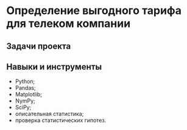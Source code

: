 # Определение выгодного тарифа для телеком компании

## Задачи проекта


## Навыки и инструменты
- Python;
- Pandas;
- Matplotlib;
- NymPy;
- SciPy;
- описательная статистика;
- проверка статистических гипотез.





